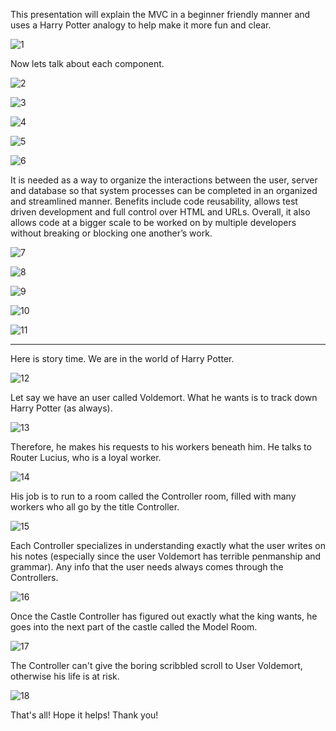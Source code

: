 This presentation will explain the MVC in a beginner friendly manner and uses a Harry Potter analogy to help make it more fun and clear.



![1](https://raw.githubusercontent.com/KKDEVE/MVC-presentation/master/mvc1.png)


Now lets talk about each component. 


![2](https://raw.githubusercontent.com/KKDEVE/MVC-presentation/master/mvc2.png)


![3](https://raw.githubusercontent.com/KKDEVE/MVC-presentation/master/mvc3.png)


![4](https://raw.githubusercontent.com/KKDEVE/MVC-presentation/master/mvc4.png)


![5](https://raw.githubusercontent.com/KKDEVE/MVC-presentation/master/mvc5.png)


![6](https://raw.githubusercontent.com/KKDEVE/MVC-presentation/master/mvc6.png)


It is needed as a way to organize the interactions between the user, server and database so that system processes can be completed in an organized and streamlined manner. Benefits include code reusability, allows test driven development and full control over HTML and URLs. Overall, it also allows code at a bigger scale to be worked on by multiple developers without breaking or blocking one another’s work. 

![7](https://raw.githubusercontent.com/KKDEVE/MVC-presentation/master/mvc7.png)

![8](https://raw.githubusercontent.com/KKDEVE/MVC-presentation/master/mvc8.png)

![9](https://raw.githubusercontent.com/KKDEVE/MVC-presentation/master/mvc9.png)

![10](https://raw.githubusercontent.com/KKDEVE/MVC-presentation/master/mvc10.png)

![11](https://raw.githubusercontent.com/KKDEVE/MVC-presentation/master/mvc11.png)

________________________________________________________________________________________________________________________________________________

Here is story time. 
We are in the world of Harry Potter.

![12](https://raw.githubusercontent.com/KKDEVE/MVC-presentation/master/mvc12.png)

Let say we have an user called Voldemort. What he wants is to track down Harry Potter (as always). 

![13](https://raw.githubusercontent.com/KKDEVE/MVC-presentation/master/mvc13.png)

Therefore, he makes his requests to his workers beneath him. He talks to Router Lucius, who is a loyal worker.

![14](https://raw.githubusercontent.com/KKDEVE/MVC-presentation/master/mvc14.png)

His job is to run to a room called the Controller room, filled with many workers who all go by the title Controller.

![15](https://raw.githubusercontent.com/KKDEVE/MVC-presentation/master/mvc15.png)

Each Controller specializes in understanding exactly what the user writes on his notes (especially since the user Voldemort has terrible penmanship and grammar). Any info that the user needs always comes through the Controllers.

![16](https://raw.githubusercontent.com/KKDEVE/MVC-presentation/master/mvc16.png)

Once the Castle Controller has figured out exactly what the king wants, he goes into the next part of the castle called the Model Room. 

![17](https://raw.githubusercontent.com/KKDEVE/MVC-presentation/master/mvc17.png)

 The Controller can't give the boring scribbled scroll to User Voldemort, otherwise his life is at risk.

![18](https://raw.githubusercontent.com/KKDEVE/MVC-presentation/master/mvc18.png)

That's all! Hope it helps! Thank you!
